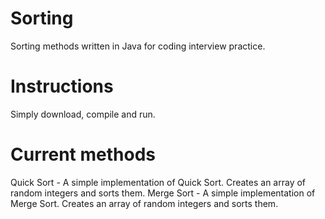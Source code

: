 Sorting
=======

Sorting methods written in Java for coding interview practice.

Instructions
============
Simply download, compile and run.

Current methods
===============

Quick Sort - A simple implementation of Quick Sort. Creates an array of random integers and sorts them.
Merge Sort - A simple implementation of Merge Sort. Creates an array of random integers and sorts them.

